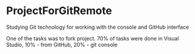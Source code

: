 # ProjectForGitRemote

Studying Git technology for working with the console and GitHub interface

One of the tasks was to fork project. 70% of tasks were done in Visual Studio, 10% - from GitHub, 20% - git console

